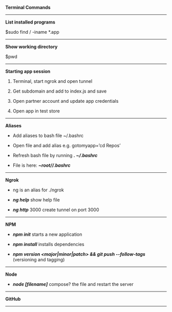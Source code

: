 **Terminal Commands**

-----

**List installed programs**

$sudo find / -iname *.app

-----

**Show working directory**

$pwd

-----

**Starting app session**

1. Terminal, start ngrok and open tunnel

2. Get subdomain and add to index.js and save

3. Open partner account and update app credentials

4. Open app in test store

-----

**Aliases**

* Add aliases to bash file ~/.bashrc

* Open file and add alias e.g. gotomyapp=’cd Repos’

* Refresh bash file by running **_. ~/.bashrc_**

* File is here: **_~root//.bashrc_**

-----

**Ngrok**

* ng is an alias for ./ngrok

* **_ng help_** show help file

* **_ng http_** 3000 create tunnel on port 3000

-----

**NPM**

* **_npm init_** starts a new application

* **_npm install_** installs dependencies

* **_npm version <major|minor|patch> && git push --follow-tags_** (versioning and tagging)

-----

**Node**

* **_node [filename]_** compose? the file and restart the server

-----

**GitHub**

-----
